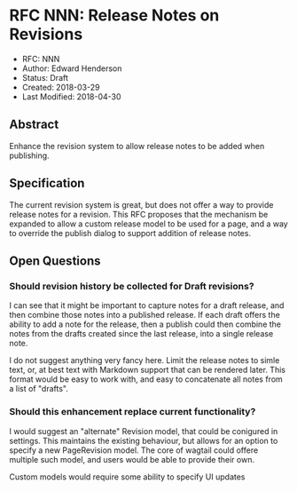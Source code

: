 # RFC NNN: Release Notes on Revisions

* RFC: NNN
* Author: Edward Henderson
* Status: Draft
* Created: 2018-03-29
* Last Modified: 2018-04-30

## Abstract

Enhance the revision system to allow release notes to be added when publishing.

## Specification

The current revision system is great, but does not offer a way to provide release
notes for a revision. This RFC proposes that the mechanism be expanded to allow a custom release model to be used for a page, and a way to override the publish dialog to support addition of release notes.


## Open Questions

### Should revision history be collected for Draft revisions?

I can see that it might be important to capture notes for a draft release, and then combine those notes into a published release.
If each draft offers the ability to add a note for the release, then a publish could then combine the notes from the drafts created since the last release, into
a single release note.

I do not suggest anything very fancy here. Limit the release notes to simle text, or, at best text with Markdown support that can be rendered later. This
format would be easy to work with, and easy to concatenate all notes from a list of "drafts".

### Should this enhancement replace current functionality?

I would suggest an "alternate" Revision model, that could be conigured in settings. This maintains the existing behaviour, but allows for an option to specify
a new PageRevision model. The core of wagtail could offere multiple such model, and users would be able to provide their own.

Custom models would require some ability to specify UI updates
